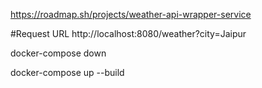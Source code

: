 https://roadmap.sh/projects/weather-api-wrapper-service






#Request URL
http://localhost:8080/weather?city=Jaipur

docker-compose down

docker-compose up --build
